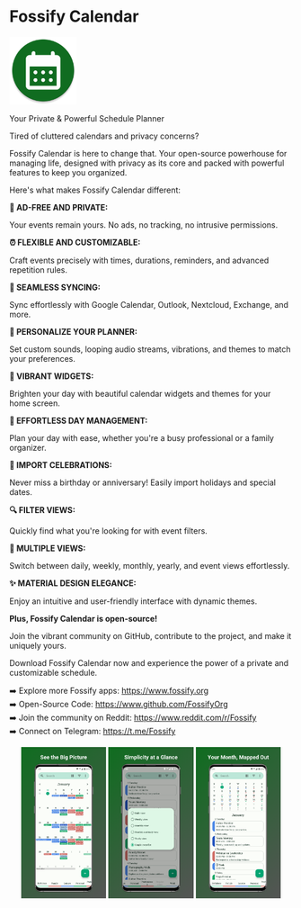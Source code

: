 # Fossify Calendar
<img alt="Logo" src="graphics/icon.webp" width="120" />

Your Private & Powerful Schedule Planner

Tired of cluttered calendars and privacy concerns?

Fossify Calendar is here to change that. Your open-source powerhouse for managing life, designed with privacy as its core and packed with powerful features to keep you organized.

Here's what makes Fossify Calendar different:

**🚫 AD-FREE AND PRIVATE:**

Your events remain yours. No ads, no tracking, no intrusive permissions.

**⏰ FLEXIBLE AND CUSTOMIZABLE:**

Craft events precisely with times, durations, reminders, and advanced repetition rules.

**🔄 SEAMLESS SYNCING:**

Sync effortlessly with Google Calendar, Outlook, Nextcloud, Exchange, and more.

**🎨 PERSONALIZE YOUR PLANNER:**

Set custom sounds, looping audio streams, vibrations, and themes to match your preferences.

**🌈 VIBRANT WIDGETS:**

Brighten your day with beautiful calendar widgets and themes for your home screen.

**📅 EFFORTLESS DAY MANAGEMENT:**

Plan your day with ease, whether you're a busy professional or a family organizer.

**🎉 IMPORT CELEBRATIONS:**

Never miss a birthday or anniversary! Easily import holidays and special dates.

**🔍 FILTER VIEWS:**

Quickly find what you're looking for with event filters.

**📆 MULTIPLE VIEWS:**

Switch between daily, weekly, monthly, yearly, and event views effortlessly.

**✨ MATERIAL DESIGN ELEGANCE:**

Enjoy an intuitive and user-friendly interface with dynamic themes.

**Plus, Fossify Calendar is open-source!**

Join the vibrant community on GitHub, contribute to the project, and make it uniquely yours.

Download Fossify Calendar now and experience the power of a private and customizable schedule.

➡️ Explore more Fossify apps: https://www.fossify.org<br>
➡️ Open-Source Code: https://www.github.com/FossifyOrg<br>
➡️ Join the community on Reddit: https://www.reddit.com/r/Fossify<br>
➡️ Connect on Telegram: https://t.me/Fossify

<div align="center">
<img alt="App image" src="fastlane/metadata/android/en-US/images/phoneScreenshots/1_en-US.png" width="30%">
<img alt="App image" src="fastlane/metadata/android/en-US/images/phoneScreenshots/2_en-US.png" width="30%">
<img alt="App image" src="fastlane/metadata/android/en-US/images/phoneScreenshots/4_en-US.png" width="30%">
</div>
